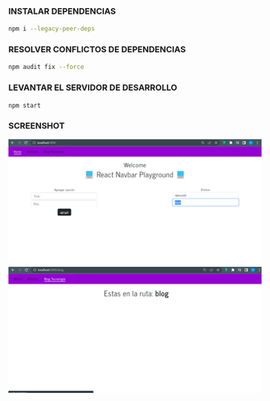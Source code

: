 ### INSTALAR DEPENDENCIAS

```bash
npm i --legacy-peer-deps
```

### RESOLVER CONFLICTOS DE DEPENDENCIAS

```bash
npm audit fix --force
```

### LEVANTAR EL SERVIDOR DE DESARROLLO

```bash
npm start
```

### SCREENSHOT

![img1](screen1.png)
![img2](screen2.png)
